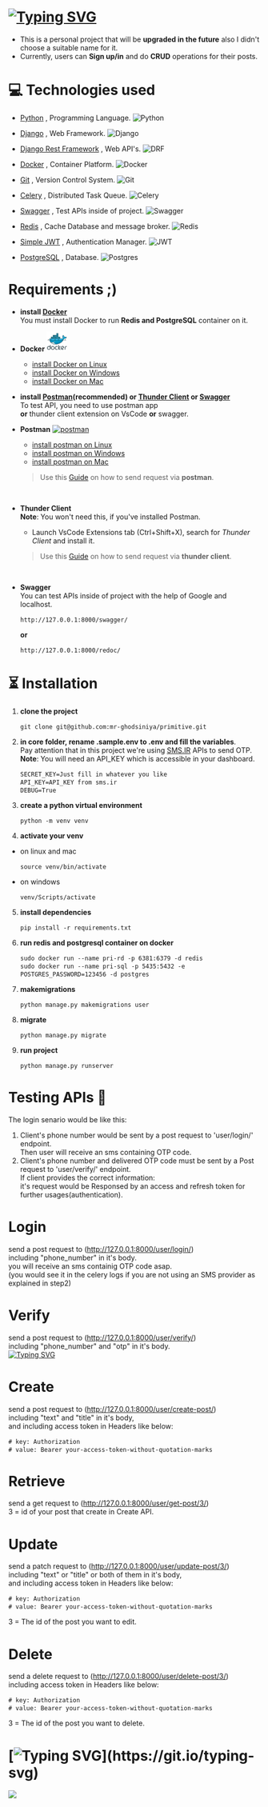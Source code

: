 # [![Typing SVG](https://readme-typing-svg.demolab.com?font=Fira+Code&weight=600&size=34&duration=3000&color=ADBAC7&center=false&vCenter=true&repeat=true&width=700&lines=Primitive+👋)](https://git.io/typing-svg)

* This is a personal project that will be **upgraded in the future** also I didn't choose a suitable name for it.
* Currently, users can **Sign up/in** and do **CRUD** operations for their posts.


# 💻 Technologies used

* [Python](https://www.python.org) , Programming Language. ![Python](https://img.shields.io/badge/Python-3670A0?style=for-the-badge&logo=python&logoColor=ffdd54)

* [Django](https://docs.djangoproject.com/en/4.0/) , Web Framework. ![Django](https://img.shields.io/badge/Django-092E20?style=for-the-badge&logo=django&logoColor=white)

* [Django Rest Framework](https://www.django-rest-framework.org/) , Web API's. ![DRF](https://img.shields.io/badge/DRF-%2300BFFF.svg?style=for-the-badge&logo=django&logoColor=white)

* [Docker](https://docker.com/) , Container Platform. ![Docker](https://img.shields.io/badge/Docker-0db7ed?style=for-the-badge&logo=docker&logoColor=white)

* [Git](https://git-scm.com/doc) , Version Control System. ![Git](https://img.shields.io/badge/git-%23F05033.svg?style=for-the-badge&logo=git&logoColor=white)

* [Celery](https://docs.celeryq.dev/en/stable/) , Distributed Task Queue. ![Celery](https://img.shields.io/badge/celery-%230C7BDC.svg?style=for-the-badge&logo=celery&logoColor=white)

* [Swagger](https://swagger.io/) , Test APIs inside of project. ![Swagger](https://img.shields.io/badge/-Swagger-%23Clojure?style=for-the-badge&logo=swagger&logoColor=white)

* [Redis](https://redis.io/docs/) , Cache Database and message broker. ![Redis](https://img.shields.io/badge/redis-%23DD0031.svg?style=for-the-badge&logo=redis&logoColor=white)

* [Simple JWT](https://django-rest-framework-simplejwt.readthedocs.io/en/latest/) , Authentication Manager. ![JWT](https://img.shields.io/badge/JWT-black?style=for-the-badge&logo=JSON%20Web%20Tokens)

* [PostgreSQL](https://www.postgresql.org/) , Database. ![Postgres](https://img.shields.io/badge/postgres-%23316192.svg?style=for-the-badge&logo=postgresql&logoColor=white)


# Requirements ;)

* **install [Docker](https://www.docker.com/)** <br/>
You must install Docker to run **Redis and PostgreSQL** container on it.

* **Docker** <a href="https://www.docker.com/" target="_blank" rel="noreferrer"> <img src="https://raw.githubusercontent.com/devicons/devicon/master/icons/docker/docker-original-wordmark.svg" alt="docker" width="40" height="40"/> </a>

  * [install Docker on Linux](https://docs.docker.com/engine/install/)
  * [install Docker on Windows](https://docs.docker.com/desktop/windows/install/)
  * [install Docker on Mac](https://docs.docker.com/desktop/mac/install/)

* **install [Postman](https://www.postman.com/)(recommended) or [Thunder Client](https://www.thunderclient.com) or [Swagger](https://swagger.io/)**  <br/>
To test API, you need to use postman app <br/>
**or** thunder client extension on VsCode **or** swagger.

* **Postman** <a href="https://postman.com" target="_blank" rel="noreferrer"> <img src="https://www.vectorlogo.zone/logos/getpostman/getpostman-icon.svg" alt="postman" width="40" height="40"/> </a>

  * [install postman on Linux](https://learning.postman.com/docs/getting-started/installation-and-updates/#installing-postman-on-linux)
  * [install postman on Windows](https://learning.postman.com/docs/getting-started/installation-and-updates/#installing-postman-on-windows)
  * [install postman on Mac](https://learning.postman.com/docs/getting-started/installation-and-updates/#installing-postman-on-mac)
  > Use this [Guide](https://learning.postman.com/docs/sending-requests/requests/) on how to send request via **postman**. 
<br/>

* **Thunder Client** <br/>
  **Note**: You won't need this, if you've installed Postman.
       
  * Launch VsCode Extensions tab (Ctrl+Shift+X), search for _Thunder Client_ and install it.
  > Use this [Guide](https://developers.refinitiv.com/en/article-catalog/article/how-to-test-http-rest-api-easily-with-visual-studio-code---thund) on how to send request via **thunder client**.
<br/>

* **Swagger** <br/>
You can test APIs inside of project with the help of Google and localhost.
   ```
   http://127.0.0.1:8000/swagger/
   ```
   **or**
   ```
   http://127.0.0.1:8000/redoc/
   ```

# ⏳️ Installation

1. **clone the project**  
   ```  
   git clone git@github.com:mr-ghodsiniya/primitive.git
   ```  

2. **in core folder, rename .sample.env to .env and fill the variables**.  
   Pay attention that in this project we're using [SMS.IR](https://sms.ir/) APIs to send OTP.  
   **Note**: You will need an API_KEY which is accessible in your dashboard.
   ```
   SECRET_KEY=Just fill in whatever you like
   API_KEY=API_KEY from sms.ir
   DEBUG=True
   ```

4. **create a python virtual environment**  
   ```
   python -m venv venv
   ```

5. **activate your venv**
  * on linux and mac
    ```
    source venv/bin/activate
    ```
  * on windows
    ```
    venv/Scripts/activate
    ```

5. **install dependencies**
   ```
   pip install -r requirements.txt
   ```

6. **run redis and postgresql container on docker**
   ```
   sudo docker run --name pri-rd -p 6381:6379 -d redis
   sudo docker run --name pri-sql -p 5435:5432 -e POSTGRES_PASSWORD=123456 -d postgres
   ```
   
7. **makemigrations**
   ```
   python manage.py makemigrations user
   ```

8. **migrate**
   ```
   python manage.py migrate
   ```

9. **run project**
   ```
   python manage.py runserver
   ```

# Testing APIs 💭

The login senario would be like this:  
1. Client's phone number would be sent by a post request to 'user/login/' endpoint. <br/>
Then user will receive an sms containing OTP code.
2. Client's phone number and delivered OTP code must be sent by a Post request to 'user/verify/' endpoint. <br/>
If client provides the correct information: <br/>
it's request would be Responsed by an access and refresh token for further usages(authentication).


# Login
send a post request to (http://127.0.0.1:8000/user/login/) <br/>
including "phone_number" in it's body.  
you will receive an sms containig OTP code asap. <br/>
(you would see it in the celery logs if you are not using an SMS provider as explained in step2)


# Verify  
send a post request to (http://127.0.0.1:8000/user/verify/) <br/>
including "phone_number" and "otp" in it's body.  
[![Typing SVG](https://readme-typing-svg.demolab.com?font=Fira+Code&weight=600&size=34&duration=3400&color=ADBAC7&center=false&vCenter=true&repeat=true&width=700&lines=you+will+Responded+by+an+access+and+refresh+token;if+you+provide+correct+credentials+👥️;with+access+token+you+can+do+CRUD+operations+🤝🏻)](https://git.io/typing-svg)


# Create
send a post request to (http://127.0.0.1:8000/user/create-post/) <br/>
including "text" and "title" in it's body, <br/>
and including access token in Headers like below:  
```
# key: Authorization
# value: Bearer your-access-token-without-quotation-marks
```


# Retrieve  
send a get request to (http://127.0.0.1:8000/user/get-post/3/) <br/>
3 = id of your post that create in Create API.


# Update  
send a patch request to (http://127.0.0.1:8000/user/update-post/3/) <br/> 
including "text" or "title" or both of them in it's body, <br/>
and including access token in Headers like below:  
```
# key: Authorization
# value: Bearer your-access-token-without-quotation-marks
```
3 = The id of the post you want to edit.


# Delete
send a delete request to (http://127.0.0.1:8000/user/delete-post/3/) <br/>
including access token in Headers like below:
```
# key: Authorization
# value: Bearer your-access-token-without-quotation-marks
```
3 = The id of the post you want to delete.


# [![Typing SVG](https://readme-typing-svg.demolab.com?font=Fira+Code&weight=600&size=34&duration=3500&color=ADBAC7&center=false&vCenter=true&repeat=true&width=700&lines=✍️+Random+Dev+Quote:)](https://git.io/typing-svg)
![](https://quotes-github-readme.vercel.app/api?type=vertical&theme=dark&count=1)
